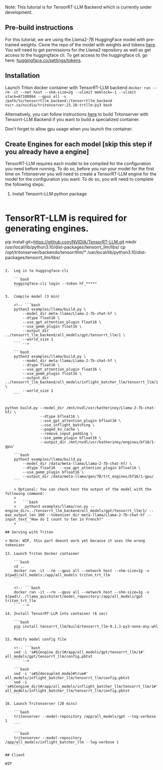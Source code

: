 <!--
# Copyright 2023, NVIDIA CORPORATION & AFFILIATES. All rights reserved.
#
# Redistribution and use in source and binary forms, with or without
# modification, are permitted provided that the following conditions
# are met:
#  * Redistributions of source code must retain the above copyright
#    notice, this list of conditions and the following disclaimer.
#  * Redistributions in binary form must reproduce the above copyright
#    notice, this list of conditions and the following disclaimer in the
#    documentation and/or other materials provided with the distribution.
#  * Neither the name of NVIDIA CORPORATION nor the names of its
#    contributors may be used to endorse or promote products derived
#    from this software without specific prior written permission.
#
# THIS SOFTWARE IS PROVIDED BY THE COPYRIGHT HOLDERS ``AS IS'' AND ANY
# EXPRESS OR IMPLIED WARRANTIES, INCLUDING, BUT NOT LIMITED TO, THE
# IMPLIED WARRANTIES OF MERCHANTABILITY AND FITNESS FOR A PARTICULAR
# PURPOSE ARE DISCLAIMED.  IN NO EVENT SHALL THE COPYRIGHT OWNER OR
# CONTRIBUTORS BE LIABLE FOR ANY DIRECT, INDIRECT, INCIDENTAL, SPECIAL,
# EXEMPLARY, OR CONSEQUENTIAL DAMAGES (INCLUDING, BUT NOT LIMITED TO,
# PROCUREMENT OF SUBSTITUTE GOODS OR SERVICES; LOSS OF USE, DATA, OR
# PROFITS; OR BUSINESS INTERRUPTION) HOWEVER CAUSED AND ON ANY THEORY
# OF LIABILITY, WHETHER IN CONTRACT, STRICT LIABILITY, OR TORT
# (INCLUDING NEGLIGENCE OR OTHERWISE) ARISING IN ANY WAY OUT OF THE USE
# OF THIS SOFTWARE, EVEN IF ADVISED OF THE POSSIBILITY OF SUCH DAMAGE.
-->

Note: This tutorial is for TensorRT-LLM Backend which is currently under development.

## Pre-build instructions

For this tutorial, we are using the Llama2-7B HuggingFace model with pre-trained weights.
Clone the repo of the model with weights and tokens [here](https://huggingface.co/meta-llama/Llama-2-7b-hf/tree/main). You will need to get permissions for the Llama2 repository as well as get access to the huggingface cli. To get access to the huggingface cli, go here: [huggingface.co/settings/tokens](https://huggingface.co/settings/tokens).

## Installation

Launch Triton docker container with TensorRT-LLM backend 
```docker run --rm -it --net host --shm-size=2g --ulimit memlock=-1 --ulimit stack=67108864 --gpus all -v /path/to/tensorrtllm_backend:/tensorrtllm_backend nvcr.io/nvidia/tritonserver:23.10-trtllm-py3 bash```

Alternatively, you can follow instructions [here](https://github.com/triton-inference-server/tensorrtllm_backend/blob/main/README.md) to build Tritonserver with Tensorrt-LLM Backend if you want to build a specialized container. 

Don't forget to allow gpu usage when you launch the container.

## Create Engines for each model [skip this step if you already have a engine]
TensorRT-LLM requires each model to be compiled for the configuration you need before running. 
To do so, before you run your model for the first time on Tritonserver you will need to create a TensorRT-LLM engine for the model for the configuration you want. 
To do so, you will need to complete the following steps:

1. Install Tensorrt-LLM python package
   ```bash
# TensorRT-LLM is required for generating engines. 
pip install git+https://github.com/NVIDIA/TensorRT-LLM.git
mkdir /usr/local/lib/python3.10/dist-packages/tensorrt_llm/libs/
cp /opt/tritonserver/backends/tensorrtllm/* /usr/local/lib/python3.10/dist-packages/tensorrt_llm/libs/
```

2.  Log in to huggingface-cli

    ```bash
    huggingface-cli login --token hf_*****
    ```

3.  Compile model (3 min)

    <!-- ```bash
    python3 examples/llama/build.py \
        --model_dir meta-llama/Llama-2-7b-chat-hf \
        --dtype float16 \
        --use_gpt_attention_plugin float16 \
        --use_gemm_plugin float16 \
        --output_dir ../tensorrt_llm_backend/all_models/gpt/tensorrt_llm/1 \
        --world_size 1
    ``` -->

    ```bash
    python3 examples/llama/build.py \
        --model_dir meta-llama/Llama-2-7b-chat-hf \
        --dtype float16 \
        --use_gpt_attention_plugin float16 \
        --use_gemm_plugin float16 \
        --output_dir ../tensorrt_llm_backend/all_models/inflight_batcher_llm/tensorrt_llm/1 \
        --world_size 1
    ```


python build.py --model_dir /mnt/nvdl/usr/katheriney/Llama-2-7b-chat-hf/ \
                --dtype bfloat16 \
                --use_gpt_attention_plugin bfloat16 \
                --use_inflight_batching \
                --paged_kv_cache \
                --remove_input_padding \
                --use_gemm_plugin bfloat16 \
                --output_dir /mnt/nvdl/usr/katheriney/engines/bf16/1-gpu/

    ```bash
    python3 examples/llama/build.py 
        --model_dir /data/meta-llama/Llama-2-7b-chat-hf/ \
        --dtype float16  --use_gpt_attention_plugin bfloat16 \
        --use_gemm_plugin bfloat16 \
        --output_dir /data/meta-llama/gen/7B/trt_engines/bf16/1-gpu/ 
    ```
    
    > Optional: You can check test the output of the model with the following command:
    >
    >   ```bash
    >    python3 examples/llama/run.py --engine_dir=../tensorrt_llm_backend/all_models/gpt/tensorrt_llm/1/ --max_output_len 100 --tokenizer_dir meta-llama/Llama-2-7b-chat-hf --input_text "How do I count to ten in French?"
    >    ```

## Serving with Triton

> Note: WIP, this part doesnt work yet because it uses the wrong tokenizer

13. Launch Triton Docker container

    ```bash
    cd ..
    docker run -it --rm --gpus all --network host --shm-size=1g -v $(pwd)/all_models:/app/all_models triton_trt_llm
    ```

    <!-- ```bash
    docker run -it --rm --gpus all --network host --shm-size=1g -v $(pwd)/../llama_quickstart/model_repository:/app/all_models/gpt triton_trt_llm
    ``` -->

14. Install TensorRT-LLM into container (6 sec)

    ```bash
    pip install tensorrt_llm/build/tensorrt_llm-0.1.3-py3-none-any.whl
    ```

15. Modify model config file

    <!-- ```bash
    sed -i 's#${engine_dir}#/app/all_models/gpt/tensorrt_llm/1#' all_models/gpt/tensorrt_llm/config.pbtxt
    ``` -->

    ```bash
    sed -i 's#${decoupled_mode}#true#' all_models/inflight_batcher_llm/tensorrt_llm/config.pbtxt
    sed -i 's#${engine_dir}#/app/all_models/inflight_batcher_llm/tensorrt_llm/1#' all_models/inflight_batcher_llm/tensorrt_llm/config.pbtxt
    ```

16. Launch Tritonserver (20 mins)

    ```bash
    tritonserver --model-repository /app/all_models/gpt --log-verbose 1
    ```

    ```bash
    tritonserver --model-repository /app/all_models/inflight_batcher_llm --log-verbose 1
    ```

## Client

WIP



